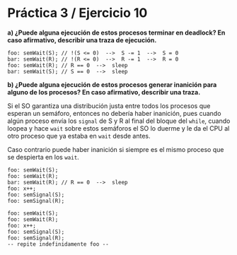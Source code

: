 # Práctica 3 / Ejercicio 10

**a) ¿Puede alguna ejecución de estos procesos terminar en deadlock? En caso afirmativo, describir una traza de ejecución.**

```
foo: semWait(S); // !(S <= 0)  -->  S -= 1  -->  S = 0
bar: semWait(R); // !(R <= 0)  -->  R -= 1  -->  R = 0
foo: semWait(R); // R == 0  -->  sleep
bar: semWait(S); // S == 0  -->  sleep
```

**b) ¿Puede alguna ejecución de estos procesos generar inanición para alguno de los procesos? En caso afirmativo, describir una traza.**

Si el SO garantiza una distribución justa entre todos los procesos que esperan un semáforo, entonces no debería haber inanición, pues cuando algún proceso envía los `signal` de S y R al final del bloque del `while`, cuando loopea y hace `wait` sobre estos semáforos el SO lo duerme y le da el CPU al otro proceso que ya estaba en `wait` desde antes.

Caso contrario puede haber inanición si siempre es el mismo proceso que se despierta en los `wait`.

```
foo: semWait(S);
foo: semWait(R);
bar: semWait(R); // R == 0  -->  sleep
foo: x++;
foo: semSignal(S);
foo: semSignal(R);

foo: semWait(S);
foo: semWait(R);
foo: x++;
foo: semSignal(S);
foo: semSignal(R);
-- repite indefinidamente foo --
```
